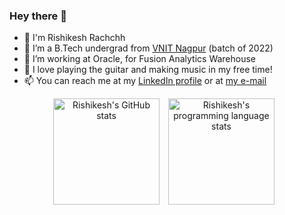 ### Hey there 👋

- 🚀 I'm Rishikesh Rachchh
- 🌱 I’m a B.Tech undergrad from [VNIT Nagpur](https://vnit.ac.in/) (batch of 2022)
- 👀 I’m working at Oracle, for Fusion Analytics Warehouse
- 🎸 I love playing the guitar and making music in my free time!
- 📫 You can reach me at my [LinkedIn profile](https://linkedin.com/rishikesh-rachchh/) or at [my e-mail](mailto:rishikeshrachchh@gmail.com)

<p align="center">
  <img align="center" src="https://github-readme-stats.vercel.app/api?username=rishi255&theme=algolia&title_color=89cff0&include_all_commits=true&count_private=true&show_icons=true" height="170px" alt="Rishikesh's GitHub stats" />
  <img align="center" hspace="10" src="https://github-readme-stats.vercel.app/api/top-langs/?username=rishi255&langs_count=8&hide=scss,css,html&layout=compact&card_width=350" height="170px" alt="Rishikesh's programming language stats" />
</p>
